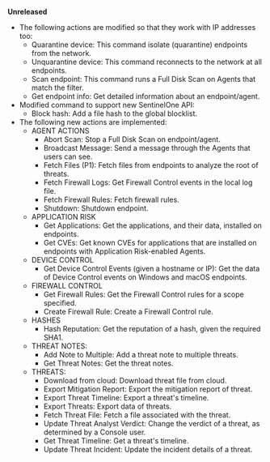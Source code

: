 **Unreleased**
* The following actions are modified so that they work with IP addresses too:  
    * Quarantine device: This command isolate (quarantine) endpoints from the network.
    * Unquarantine device: This command reconnects to the network at all endpoints.
    * Scan endpoint: This command runs a Full Disk Scan on Agents that match the filter.
    * Get endpoint info: Get detailed information about an endpoint/agent.
* Modified command to support new SentinelOne API:
    * Block hash: Add a file hash to the global blocklist.
* The following new actions are implemented:
    * AGENT ACTIONS
        * Abort Scan: Stop a Full Disk Scan on endpoint/agent.
        * Broadcast Message: Send a message through the Agents that users can see.
        * Fetch Files (P1): Fetch files from endpoints to analyze the root of threats.
        * Fetch Firewall Logs: Get Firewall Control events in the local log file.
        * Fetch Firewall Rules: Fetch firewall rules.
        * Shutdown: Shutdown endpoint.
    * APPLICATION RISK
        * Get Applications: Get the applications, and their data, installed on endpoints.
        * Get CVEs: Get known CVEs for applications that are installed on endpoints with Application Risk-enabled Agents.
    * DEVICE CONTROL
        * Get Device Control Events (given a hostname or IP): Get the data of Device Control events on Windows and macOS endpoints.
    * FIREWALL CONTROL
        * Get Firewall Rules: Get the Firewall Control rules for a scope specified.
        * Create Firewall Rule: Create a Firewall Control rule.
    * HASHES
        * Hash Reputation: Get the reputation of a hash, given the required SHA1.
    * THREAT NOTES:
        * Add Note to Multiple: Add a threat note to multiple threats.
        * Get Threat Notes: Get the threat notes.
    * THREATS:
        * Download from cloud: Download threat file from cloud.
        * Export Mitigation Report: Export the mitigation report of threat.
        * Export Threat Timeline: Export a threat's timeline.
        * Export Threats: Export data of threats.
        * Fetch Threat File: Fetch a file associated with the threat.
        * Update Threat Analyst Verdict: Change the verdict of a threat, as determined by a Console user.
        * Get Threat Timeline: Get a threat's timeline.
        * Update Threat Incident: Update the incident details of a threat.
